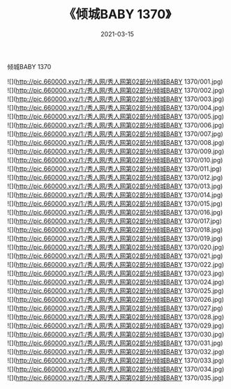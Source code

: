 ﻿---
layout: post
title:  《倾城BABY 1370》
date:   2021-03-15
img: http://pic.660000.xyz/1:/秀人网/秀人网第02部分/倾城BABY 1370/000.jpg
categories: [美女, 清纯, 唯美]
---

倾城BABY 1370

  ![](http://pic.660000.xyz/1:/秀人网/秀人网第02部分/倾城BABY 1370/001.jpg) <br> ![](http://pic.660000.xyz/1:/秀人网/秀人网第02部分/倾城BABY 1370/002.jpg) <br> ![](http://pic.660000.xyz/1:/秀人网/秀人网第02部分/倾城BABY 1370/003.jpg) <br> ![](http://pic.660000.xyz/1:/秀人网/秀人网第02部分/倾城BABY 1370/004.jpg) <br> ![](http://pic.660000.xyz/1:/秀人网/秀人网第02部分/倾城BABY 1370/005.jpg) <br> ![](http://pic.660000.xyz/1:/秀人网/秀人网第02部分/倾城BABY 1370/006.jpg) <br> ![](http://pic.660000.xyz/1:/秀人网/秀人网第02部分/倾城BABY 1370/007.jpg) <br> ![](http://pic.660000.xyz/1:/秀人网/秀人网第02部分/倾城BABY 1370/008.jpg) <br> ![](http://pic.660000.xyz/1:/秀人网/秀人网第02部分/倾城BABY 1370/009.jpg) <br> ![](http://pic.660000.xyz/1:/秀人网/秀人网第02部分/倾城BABY 1370/010.jpg) <br> ![](http://pic.660000.xyz/1:/秀人网/秀人网第02部分/倾城BABY 1370/011.jpg) <br> ![](http://pic.660000.xyz/1:/秀人网/秀人网第02部分/倾城BABY 1370/012.jpg) <br> ![](http://pic.660000.xyz/1:/秀人网/秀人网第02部分/倾城BABY 1370/013.jpg) <br> ![](http://pic.660000.xyz/1:/秀人网/秀人网第02部分/倾城BABY 1370/014.jpg) <br> ![](http://pic.660000.xyz/1:/秀人网/秀人网第02部分/倾城BABY 1370/015.jpg) <br> ![](http://pic.660000.xyz/1:/秀人网/秀人网第02部分/倾城BABY 1370/016.jpg) <br> ![](http://pic.660000.xyz/1:/秀人网/秀人网第02部分/倾城BABY 1370/017.jpg) <br> ![](http://pic.660000.xyz/1:/秀人网/秀人网第02部分/倾城BABY 1370/018.jpg) <br> ![](http://pic.660000.xyz/1:/秀人网/秀人网第02部分/倾城BABY 1370/019.jpg) <br> ![](http://pic.660000.xyz/1:/秀人网/秀人网第02部分/倾城BABY 1370/020.jpg) <br> ![](http://pic.660000.xyz/1:/秀人网/秀人网第02部分/倾城BABY 1370/021.jpg) <br> ![](http://pic.660000.xyz/1:/秀人网/秀人网第02部分/倾城BABY 1370/022.jpg) <br> ![](http://pic.660000.xyz/1:/秀人网/秀人网第02部分/倾城BABY 1370/023.jpg) <br> ![](http://pic.660000.xyz/1:/秀人网/秀人网第02部分/倾城BABY 1370/024.jpg) <br> ![](http://pic.660000.xyz/1:/秀人网/秀人网第02部分/倾城BABY 1370/025.jpg) <br> ![](http://pic.660000.xyz/1:/秀人网/秀人网第02部分/倾城BABY 1370/026.jpg) <br> ![](http://pic.660000.xyz/1:/秀人网/秀人网第02部分/倾城BABY 1370/027.jpg) <br> ![](http://pic.660000.xyz/1:/秀人网/秀人网第02部分/倾城BABY 1370/028.jpg) <br> ![](http://pic.660000.xyz/1:/秀人网/秀人网第02部分/倾城BABY 1370/029.jpg) <br> ![](http://pic.660000.xyz/1:/秀人网/秀人网第02部分/倾城BABY 1370/030.jpg) <br> ![](http://pic.660000.xyz/1:/秀人网/秀人网第02部分/倾城BABY 1370/031.jpg) <br> ![](http://pic.660000.xyz/1:/秀人网/秀人网第02部分/倾城BABY 1370/032.jpg) <br> ![](http://pic.660000.xyz/1:/秀人网/秀人网第02部分/倾城BABY 1370/033.jpg) <br> ![](http://pic.660000.xyz/1:/秀人网/秀人网第02部分/倾城BABY 1370/034.jpg) <br> ![](http://pic.660000.xyz/1:/秀人网/秀人网第02部分/倾城BABY 1370/035.jpg) <br>